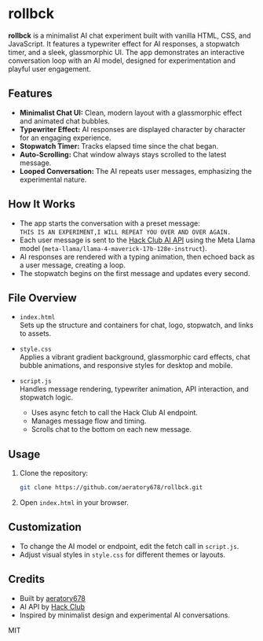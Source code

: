 # rollbck

**rollbck** is a minimalist AI chat experiment built with vanilla HTML, CSS, and JavaScript. It features a typewriter effect for AI responses, a stopwatch timer, and a sleek, glassmorphic UI. The app demonstrates an interactive conversation loop with an AI model, designed for experimentation and playful user engagement.

## Features

- **Minimalist Chat UI:** Clean, modern layout with a glassmorphic effect and animated chat bubbles.
- **Typewriter Effect:** AI responses are displayed character by character for an engaging experience.
- **Stopwatch Timer:** Tracks elapsed time since the chat began.
- **Auto-Scrolling:** Chat window always stays scrolled to the latest message.
- **Looped Conversation:** The AI repeats user messages, emphasizing the experimental nature.

## How It Works

- The app starts the conversation with a preset message:  
  `THIS IS AN EXPERIMENT,I WILL REPEAT YOU OVER AND OVER AGAIN.`
- Each user message is sent to the [Hack Club AI API](https://ai.hackclub.com/chat/completions) using the Meta Llama model (`meta-llama/llama-4-maverick-17b-128e-instruct`).
- AI responses are rendered with a typing animation, then echoed back as a user message, creating a loop.
- The stopwatch begins on the first message and updates every second.

## File Overview

- `index.html`  
  Sets up the structure and containers for chat, logo, stopwatch, and links to assets.

- `style.css`  
  Applies a vibrant gradient background, glassmorphic card effects, chat bubble animations, and responsive styles for desktop and mobile.

- `script.js`  
  Handles message rendering, typewriter animation, API interaction, and stopwatch logic.  
  - Uses async fetch to call the Hack Club AI endpoint.
  - Manages message flow and timing.
  - Scrolls chat to the bottom on each new message.

## Usage

1. Clone the repository:
   ```sh
   git clone https://github.com/aeratory678/rollbck.git
   ```
2. Open `index.html` in your browser.

## Customization

- To change the AI model or endpoint, edit the fetch call in `script.js`.
- Adjust visual styles in `style.css` for different themes or layouts.

## Credits

- Built by [aeratory678](https://github.com/aeratory678)
- AI API by [Hack Club](https://ai.hackclub.com/)
- Inspired by minimalist design and experimental AI conversations.



MIT
